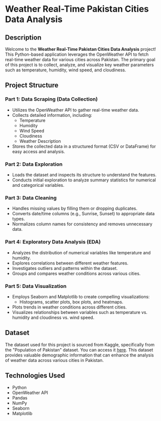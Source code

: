 # Weather Real-Time Pakistan Cities Data Analysis

## Description
Welcome to the **Weather Real-Time Pakistan Cities Data Analysis** project! This Python-based application leverages the OpenWeather API to fetch real-time weather data for various cities across Pakistan. The primary goal of this project is to collect, analyze, and visualize key weather parameters such as temperature, humidity, wind speed, and cloudiness.

## Project Structure

### Part 1: Data Scraping (Data Collection)
- Utilizes the OpenWeather API to gather real-time weather data.
- Collects detailed information, including:
  - Temperature
  - Humidity
  - Wind Speed
  - Cloudiness
  - Weather Description
- Stores the collected data in a structured format (CSV or DataFrame) for easy access and analysis.

### Part 2: Data Exploration
- Loads the dataset and inspects its structure to understand the features.
- Conducts initial exploration to analyze summary statistics for numerical and categorical variables.

### Part 3: Data Cleaning
- Handles missing values by filling them or dropping duplicates.
- Converts date/time columns (e.g., Sunrise, Sunset) to appropriate data types.
- Normalizes column names for consistency and removes unnecessary data.

### Part 4: Exploratory Data Analysis (EDA)
- Analyzes the distribution of numerical variables like temperature and humidity.
- Explores correlations between different weather features.
- Investigates outliers and patterns within the dataset.
- Groups and compares weather conditions across various cities.

### Part 5: Data Visualization
- Employs Seaborn and Matplotlib to create compelling visualizations:
  - Histograms, scatter plots, box plots, and heatmaps.
- Plots trends in weather conditions across different cities.
- Visualizes relationships between variables such as temperature vs. humidity and cloudiness vs. wind speed.

## Dataset
The dataset used for this project is sourced from Kaggle, specifically from the "Population of Pakistan" dataset. You can access it [here](https://www.kaggle.com/datasets/mabdullahsajid/population-of-pakistan-dataset). This dataset provides valuable demographic information that can enhance the analysis of weather data across various cities in Pakistan.

## Technologies Used
- Python
- OpenWeather API
- Pandas
- NumPy
- Seaborn
- Matplotlib
